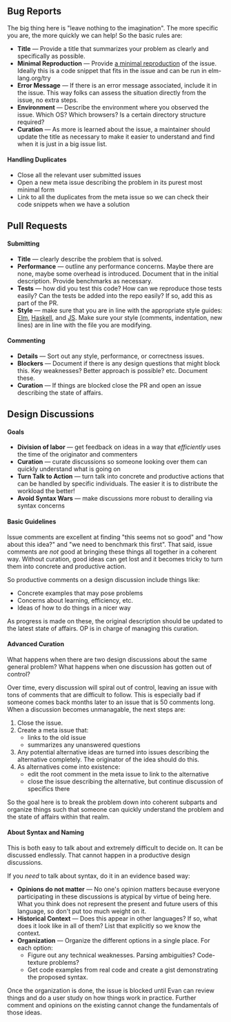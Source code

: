 ## Bug Reports

The big thing here is "leave nothing to the imagination". The more specific you are, the more quickly we can help! So the basic rules are:

  * **Title** &mdash; Provide a title that summarizes your problem as clearly and specifically as possible.
  * **Minimal Reproduction** &mdash; Provide [a minimal reproduction](http://sscce.org/) of the issue. Ideally this is a code snippet that fits in the issue and can be run in elm-lang.org/try
  * **Error Message** &mdash; If there is an error message associated, include it in the issue. This way folks can assess the situation directly from the issue, no extra steps.
  * **Environment** &mdash; Describe the environment where you observed the issue. Which OS? Which browsers? Is a certain directory structure required?
  * **Curation** &mdash; As more is learned about the issue, a maintainer should update the title as necessary to make it easier to understand and find when it is just in a big issue list.

#### Handling Duplicates

  * Close all the relevant user submitted issues
  * Open a new meta issue describing the problem in its purest most minimal form
  * Link to all the duplicates from the meta issue so we can check their code snippets when we have a solution


## Pull Requests

#### Submitting

  * **Title** &mdash; clearly describe the problem that is solved.
  * **Performance** &mdash; outline any performance concerns. Maybe there are none, maybe some overhead is introduced. Document that in the initial description. Provide benchmarks as necessary.
  * **Tests** &mdash; how did you test this code? How can we reproduce those tests easily? Can the tests be added into the repo easily? If so, add this as part of the PR.
  * **Style** &mdash; make sure that you are in line with the appropriate style guides:  [Elm](http://elm-lang.org/docs/style-guide), [Haskell](https://gist.github.com/evancz/0a1f3717c92fe71702be), and [JS](http://google.github.io/styleguide/javascriptguide.xml). Make sure your style (comments, indentation, new lines) are in line with the file you are modifying.

#### Commenting

  * **Details** &mdash; Sort out any style, performance, or correctness issues.
  * **Blockers** &mdash; Document if there is any design questions that might block this. Key weaknesses? Better approach is possible? etc. Document these.
  * **Curation** &mdash; If things are blocked close the PR and open an issue describing the state of affairs.


## Design Discussions

#### Goals

  - **Division of labor** &mdash; get feedback on ideas in a way that *efficiently* uses the time of the originator and commenters
  - **Curation** &mdash; curate discussions so someone looking over them can quickly understand what is going on
  - **Turn Talk to Action** &mdash; turn talk into concrete and productive actions that can be handled by specific individuals. The easier it is to distribute the workload the better!
  - **Avoid Syntax Wars** &mdash; make discussions more robust to derailing via syntax concerns


#### Basic Guidelines

Issue comments are excellent at finding "this seems not so good" and "how about this idea?" and "we need to benchmark this first". That said, issue comments are *not* good at bringing these things all together in a coherent way. Without curation, good ideas can get lost and it becomes tricky to turn them into concrete and productive action.

So productive comments on a design discussion include things like:

  * Concrete examples that may pose problems
  * Concerns about learning, efficiency, etc.
  * Ideas of how to do things in a nicer way

As progress is made on these, the original description should be updated to the latest state of affairs. OP is in charge of managing this curation.


#### Advanced Curation

What happens when there are two design discussions about the same general problem? What happens when one discussion has gotten out of control?
 
Over time, every discussion will spiral out of control, leaving an issue with tons of comments that are difficult to follow. This is especially bad if someone comes back months later to an issue that is 50 comments long. When a discussion becomes unmanagable, the next steps are:

  1. Close the issue.
  2. Create a meta issue that:
      - links to the old issue
      - summarizes any unanswered questions
  3. Any potential alternative ideas are turned into issues describing the alternative completely. The originator of the idea should do this.
  4. As alternatives come into existence:
      - edit the root comment in the meta issue to link to the alternative
      - close the issue describing the alternative, but continue discussion of specifics there

So the goal here is to break the problem down into coherent subparts and organize things such that someone can quickly understand the problem and the state of affairs within that realm.


#### About Syntax and Naming

This is both easy to talk about and extremely difficult to decide on. It can be discussed endlessly. That cannot happen in a productive design discussions.

If you *need* to talk about syntax, do it in an evidence based way:

  * **Opinions do not matter** &mdash; No one's opinion matters because everyone participating in these discussions is atypical by virtue of being here. What you think does not represent the present and future users of this language, so don't put too much weight on it.
  * **Historical Context** &mdash; Does this appear in other languages? If so, what does it look like in all of them? List that explicitly so we know the context.
  * **Organization** &mdash; Organize the different options in a single place. For each option:
      - Figure out any technical weaknesses. Parsing ambiguities? Code-texture problems?
      - Get code examples from real code and create a gist demonstrating the proposed syntax.

Once the organization is done, the issue is blocked until Evan can review things and do a user study on how things work in practice. Further comment and opinions on the existing cannot change the fundamentals of those ideas.
